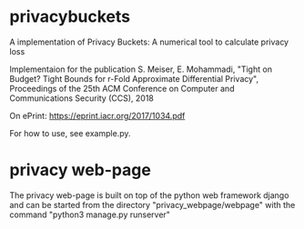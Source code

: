 # privacybuckets
A implementation of Privacy Buckets: A numerical tool to calculate privacy loss

Implementaion for the publication S. Meiser, E. Mohammadi, "Tight on Budget? Tight Bounds for r-Fold Approximate Differential Privacy", Proceedings of the 25th ACM Conference on Computer and Communications Security (CCS), 2018

On ePrint: https://eprint.iacr.org/2017/1034.pdf

For how to use, see example.py. 


# privacy web-page
The privacy web-page is built on top of the python web framework django and can be started from the directory "privacy_webpage/webpage" with the command "python3 manage.py runserver"
